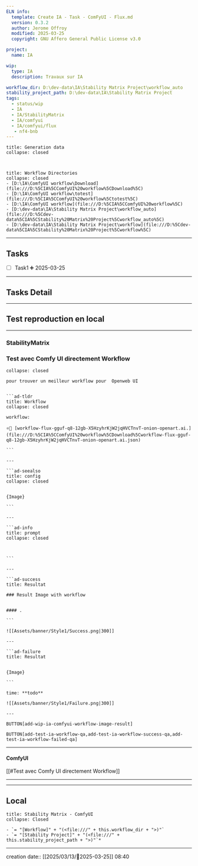 ```yaml
---
ELN info:
  template: Create IA - Task - ComFyUI - Flux.md
  version: 0.3.2
  author: Jerome Offroy
  modified: 2025-03-25
  copyright: GNU Affero General Public License v3.0

project:
  name: IA

wip:
  type: IA
  description: Travaux sur IA

workflow_dir: D:\dev-data\IA\Stability Matrix Project\workflow_auto
stability_project_path: D:\dev-data\IA\Stability Matrix Project
tags:
  - status/wip
  - IA
  - IA/StabilityMatrix
  - IA/comfyui
  - IA/comfyui/flux
   - nf4-bnb
---
```


````ad-quote
title: Generation data
collapse: closed



````


```ad-info
title: Workflow Directories
collapse: closed
- [D:\IA\ComfyUI workflow\Download](file:///D:%5CIA%5CComfyUI%20workflow%5CDownload%5C)
- [D:\IA\ComfyUI workflow\totest](file:///D:%5CIA%5CComfyUI%20workflow%5Ctotest%5C)
- [D:\IA\ComfyUI workflow](file:///D:%5CIA%5CComfyUI%20workflow%5C)
- [D:\dev-data\IA\Stability Matrix Project\workflow_auto](file:///D:%5Cdev-data%5CIA%5CStability%20Matrix%20Project%5Cworkflow_auto%5C)
- [D:\dev-data\IA\Stability Matrix Project\workflow](file:///D:%5Cdev-data%5CIA%5CStability%20Matrix%20Project%5Cworkflow%5C)
```



---
## Tasks
- [ ] Task1 ➕ 2025-03-25

---
## Tasks Detail





---

## Test reproduction en local
---
### StabilityMatrix
### Test avec Comfy UI directement Workflow

```ad-info
collapse: closed

pour trouver un meilleur workflow pour  Openweb UI
```

```````ad-success

```ad-tldr
title: Workflow
collapse: closed

workflow:

⭐🚧 [workflow-flux-gguf-q8-12gb-X5HzyhrKjW2jqHVCTnvT-onion-openart.ai.](file:///D:%5CIA%5CComfyUI%20workflow%5CDownload%5Cworkflow-flux-gguf-q8-12gb-X5HzyhrKjW2jqHVCTnvT-onion-openart.ai.json)

```

---

```ad-seealso
title: config
collapse: closed


{Image}

```

---

```ad-info
title: prompt
collapse: closed

 

```

---

```ad-success
title: Resultat

### Result Image with workflow


#### .

```

![[Assets/banner/Style1/Success.png|300]]

---

```ad-failure
title: Resultat


{Image}

```

time: **todo**

![[Assets/banner/Style1/Failure.png|300]]

---

```````

`BUTTON[add-wip-ia-comfyui-workflow-image-result]`

`BUTTON[add-test-ia-workflow-qa,add-test-ia-workflow-success-qa,add-test-ia-workflow-failed-qa]`

---
#### ComfyUI
[[#Test avec Comfy UI directement Workflow]]

---





---
## Local

```ad-tip
title: Stability Matrix - ComfyUI
collapse: Closed

- `= "[Workflow]" + "(<file:///" + this.workflow_dir + ">)"`
- `= "[Stability Project]" + "(<file:///" + this.stability_project_path + ">)"`*
```

---
creation date:: [[2025/03/13/📒2025-03-25]]  08:40


